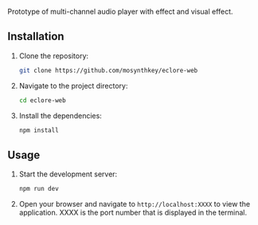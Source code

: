 Prototype of multi-channel audio player with effect and visual effect.

## Installation

1. Clone the repository:
    ```bash
    git clone https://github.com/mosynthkey/eclore-web
    ```
2. Navigate to the project directory:
    ```bash
    cd eclore-web
    ```
3. Install the dependencies:
    ```bash
    npm install
    ```

## Usage

1. Start the development server:
    ```bash
    npm run dev
    ```
2. Open your browser and navigate to `http://localhost:XXXX` to view the application.
   XXXX is the port number that is displayed in the terminal.
